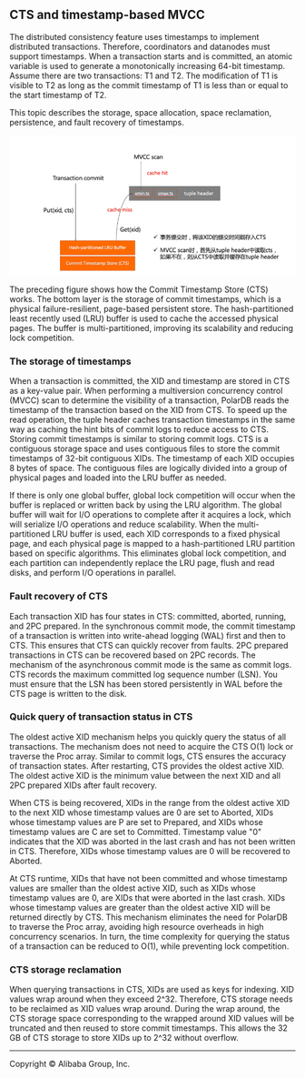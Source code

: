 ## CTS and timestamp-based MVCC

The distributed consistency feature uses timestamps to implement distributed transactions. Therefore, coordinators and datanodes must support timestamps.  When a transaction starts and is committed, an atomic variable is used to generate a monotonically increasing 64-bit timestamp. Assume there are two transactions: T1 and T2. The modification of T1 is visible to T2 as long as the commit timestamp of T1 is less than or equal to the start timestamp of T2.

This topic describes the storage, space allocation, space reclamation, persistence, and fault recovery of timestamps.

<img src="cts_mvcc.png" alt="CTS and MVCC" width="600"/>

The preceding figure shows how the Commit Timestamp Store (CTS) works. The bottom layer is the storage of commit timestamps, which is a physical failure-resilient, page-based persistent store. The hash-partitioned least recently used (LRU) buffer is used to cache the accessed physical pages. The buffer is multi-partitioned, improving its scalability and reducing lock competition.

### The storage of timestamps

When a transaction is committed, the XID and timestamp are stored in CTS as a key-value pair. When performing a multiversion concurrency control (MVCC) scan to determine the visibility of a transaction, PolarDB reads the timestamp of the transaction based on the XID from CTS. To speed up the read operation, the tuple header caches transaction timestamps in the same way as caching the hint bits of commit logs to reduce access to CTS.  Storing commit timestamps is similar to storing commit logs. CTS is a contiguous storage space and uses contiguous files to store the commit timestamps of 32-bit contiguous XIDs. The timestamp of each XID occupies 8 bytes of space. The contiguous files are logically divided into a group of physical pages and loaded into the LRU buffer as needed.

If there is only one global buffer, global lock competition will occur when the buffer is replaced or written back by using the LRU algorithm. The global buffer will wait for I/O operations to complete after it acquires a lock, which will serialize I/O operations and reduce scalability. When the multi-partitioned LRU buffer is used, each XID corresponds to a fixed physical page, and each physical page is mapped to a hash-partitioned LRU partition based on specific algorithms. This eliminates global lock competition, and each partition can independently replace the LRU page, flush and read disks, and perform I/O operations in parallel.

### Fault recovery of CTS

Each transaction XID has four states in CTS: committed, aborted, running, and 2PC prepared. In the synchronous commit mode, the commit timestamp of a transaction is written into write-ahead logging (WAL) first and then to CTS. This ensures that CTS can quickly recover from faults. 2PC prepared transactions in CTS can be recovered based on 2PC records. The mechanism of the asynchronous commit mode is the same as commit logs. CTS records the maximum committed log sequence number (LSN). You must ensure that the LSN has been stored persistently in WAL before the CTS page is written to the disk.

### Quick query of transaction status in CTS

The oldest active XID mechanism helps you quickly query the status of all transactions. The mechanism does not need to acquire the CTS O(1) lock or traverse the Proc array. Similar to commit logs, CTS ensures the accuracy of transaction states. After restarting, CTS provides the oldest active XID. The oldest active XID is the minimum value between the next XID and all 2PC prepared XIDs after fault recovery.

When CTS is being recovered, XIDs in the range from the oldest active XID to the next XID whose timestamp values are 0 are set to Aborted, XIDs whose timestamp values are P are set to Prepared, and XIDs whose timestamp values are C are set to Committed. Timestamp value "0" indicates that the XID was aborted in the last crash and has not been written in CTS. Therefore, XIDs whose timestamp values are 0 will be recovered to Aborted.

At CTS runtime, XIDs that have not been committed and whose timestamp values are smaller than the oldest active XID, such as XIDs whose timestamp values are 0, are XIDs that were aborted in the last crash. XIDs whose timestamp values are greater than the oldest active XID will be returned directly by CTS. This mechanism eliminates the need for PolarDB to traverse the Proc array, avoiding high resource overheads in high concurrency scenarios. In turn, the time complexity for querying the status of a transaction can be reduced to O(1), while preventing lock competition.

### CTS storage reclamation

When querying transactions in CTS, XIDs are used as keys for indexing. XID values wrap around when they exceed 2^32. Therefore, CTS storage needs to be reclaimed as XID values wrap around. During the wrap around, the CTS storage space corresponding to the wrapped around XID values will be truncated and then reused to store commit timestamps. This allows the 32 GB of CTS storage to store XIDs up to 2^32 without overflow.

___

Copyright © Alibaba Group, Inc.